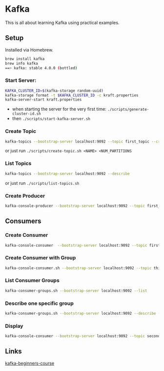 # Kafka 
This is all about learning Kafka using practical examples.

## Setup
Installed via Homebrew.
```bash
brew install kafka
brew info kafka
==> kafka: stable 4.0.0 (bottled)
```

### Start Server:
```bash
KAFKA_CLUSTER_ID=$(kafka-storage random-uuid)
kafka-storage format -t $KAFKA_CLUSTER_ID -c kraft.properties
kafka-server-start kraft.properties
```

- when starting the server for the very first time: `./scripts/generate-cluster-id.sh`
- then `./scripts/start-kafka-server.sh`

### Create Topic
```bash
kafka-topics --bootstrap-server localhost:9092 --topic first_topic --create --partitions 3
```

or just run `./scripts/create-topic.sh <NAME> <NUM_PARTITIONS`

### List Topics
```bash
kafka-topics --bootstrap-server localhost:9092 --describe 
```

or just run `./scripts/list-topics.sh`

### Create Producer
```bash
kafka-console-producer --bootstrap-server localhost:9092 --topic first_topic --producer-property partitioner.class=org.apache.kafka.clients.producer.RoundRobinPartitioner --producer-property acks-all
```

## Consumers

### Create Consumer
```bash
kafka-console-consumer  --bootstrap-server localhost:9092 --topic first_topic
```

### Create Consumer with Group
```bash
kafka-console-consumer.sh --bootstrap-server localhost:9092 --topic third_topic --group my-first-application
```

### List Consumer Groups
```bash
kafka-consumer-groups.sh --bootstrap-server localhost:9092 --list
```

### Describe one specific group
```bash
kafka-consumer-groups.sh --bootstrap-server localhost:9092 --describe --group my-second-application
```

### Display 
```bash
kafka-console-consumer --bootstrap-server localhost:9092 --topic second_topic --from-beginning --formatter org.apache.kafka.tools.consumer.DefaultMessageFormatter --property print.timestamp=true --property print.key=true --property print.value=true --property print.partition=true
```

## Links
[kafka-beginners-course](https://github.com/conduktor/kafka-beginners-course)